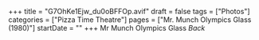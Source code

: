 +++
title = "G7OhKe1Ejw_du0oBFFOp.avif"
draft = false
tags = ["Photos"]
categories = ["Pizza Time Theatre"]
pages = ["Mr. Munch Olympics Glass (1980)"]
startDate = ""
+++
Mr Munch Olympics Glass *Back*
